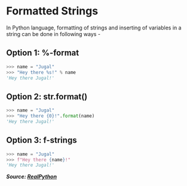 # Formatted Strings

In Python language, formatting of strings and inserting of variables in a string can be done in following ways -

## Option 1: %-format

```python
>>> name = "Jugal"
>>> "Hey there %s!" % name
'Hey there Jugal!'
```

## Option 2: str.format()

```python
>>> name = "Jugal"
>>> "Hey there {0}!".format(name)
'Hey there Jugal!'
```

## Option 3: f-strings

```python
>>> name = "Jugal"
>>> f"Hey there {name}!"
'Hey there Jugal!'
```

***Source: [RealPython](https://realpython.com/python-f-strings/)***
